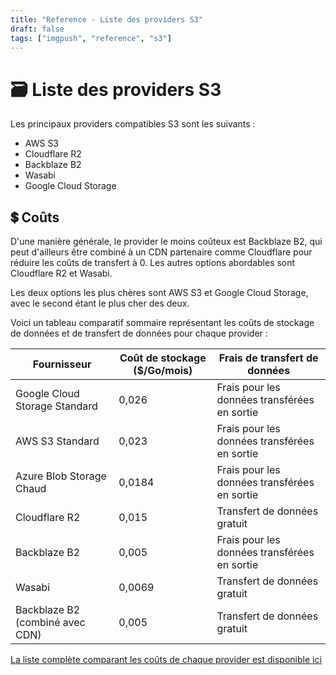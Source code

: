 ```yaml
---
title: "Reference - Liste des providers S3"
draft: false
tags: ["imgpush", "reference", "s3"]
---
```


# 🗃️ Liste des providers S3

Les principaux providers compatibles S3 sont les suivants :

- AWS S3
- Cloudflare R2
- Backblaze B2
- Wasabi
- Google Cloud Storage

## 💲 Coûts

D'une manière générale, le provider le moins coûteux est Backblaze B2, qui peut d'ailleurs être combiné à un CDN partenaire comme Cloudflare pour réduire les coûts de transfert à 0.
Les autres options abordables sont Cloudflare R2 et Wasabi.

Les deux options les plus chères sont AWS S3 et Google Cloud Storage, avec le second étant le plus cher des deux.

Voici un tableau comparatif sommaire représentant les coûts de stockage de données et de transfert de données pour chaque provider :

| Fournisseur                     | Coût de stockage ($/Go/mois) | Frais de transfert de données                |
| ------------------------------- | ---------------------------- | -------------------------------------------- |
| Google Cloud Storage Standard   | 0,026                        | Frais pour les données transférées en sortie |
| AWS S3 Standard                 | 0,023                        | Frais pour les données transférées en sortie |
| Azure Blob Storage Chaud        | 0,0184                       | Frais pour les données transférées en sortie |
| Cloudflare R2                   | 0,015                        | Transfert de données gratuit                 |
| Backblaze B2                    | 0,005                        | Frais pour les données transférées en sortie |
| Wasabi                          | 0,0069                       | Transfert de données gratuit                 |
| Backblaze B2 (combiné avec CDN) | 0,005                        | Transfert de données gratuit                 |

[La liste complète comparant les coûts de chaque provider est disponible ici](https://simplebackups.com/blog/cloud-storage-price-feature-comparison-the-best-providers-in-2023/)
